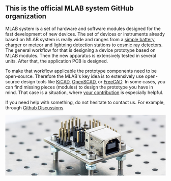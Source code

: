 ## This is the official MLAB system GitHub organization 

MLAB system is a set of hardware and software modules designed for the fast development of new devices. The set of devices or instruments already based on MLAB system is really wide and ranges from a [simple battery charger](https://github.com/MLAB-project/Li-ion-Charger) or [meteor](https://github.com/bolidozor/RMDS) and [lightning](https://github.com/UniversalScientificTechnologies/RSMS01) detection stations to [cosmic ray detectors](https://github.com/UniversalScientificTechnologies/AIRDOS02).
The general workflow for that is designing a device prototype based on MLAB modules. Then the new apparatus is extensively tested in several units. After that, the application PCB is designed.

To make that workflow applicable the prototype components need to be open-source. Therefore the MLAB's key idea is to extensively use open-source design tools like [KiCAD](https://www.kicad.org/), [OpenSCAD](https://openscad.org/), or [FreeCAD](https://www.freecadweb.org/). 
In some cases, you can find missing pieces (modules) to design the prototype you have in mind. That case is a situation, where [your contribution](https://wiki.mlab.cz/doku.php?id=en:rules) is especially helpful.

If you need help with something, do not hesitate to contact us. For example, through [Github Discussions](https://github.com/orgs/MLAB-project/discussions)

![](https://github.com/mlab-modules/USBI2C01/raw/USBI2C01A/doc/img/USBI2C01A_small-5.jpg)

<!--

**Here are some ideas to get you started:**

🙋‍♀️ A short introduction - what is your organization all about?
🌈 Contribution guidelines - how can the community get involved?
👩‍💻 Useful resources - where can the community find your docs? Is there anything else the community should know?
🍿 Fun facts - what does your team eat for breakfast?
🧙 Remember, you can do mighty things with the power of [Markdown](https://docs.github.com/github/writing-on-github/getting-started-with-writing-and-formatting-on-github/basic-writing-and-formatting-syntax)
-->
